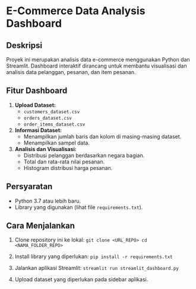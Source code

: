 # E-Commerce Data Analysis Dashboard

## Deskripsi
Proyek ini merupakan analisis data e-commerce menggunakan Python dan Streamlit. Dashboard interaktif dirancang untuk membantu visualisasi dan analisis data pelanggan, pesanan, dan item pesanan.

## Fitur Dashboard
1. **Upload Dataset:**
   - `customers_dataset.csv`
   - `orders_dataset.csv`
   - `order_items_dataset.csv`
2. **Informasi Dataset:**
   - Menampilkan jumlah baris dan kolom di masing-masing dataset.
   - Menampilkan sampel data.
3. **Analisis dan Visualisasi:**
   - Distribusi pelanggan berdasarkan negara bagian.
   - Total dan rata-rata nilai pesanan.
   - Histogram distribusi harga pesanan.

## Persyaratan
- Python 3.7 atau lebih baru.
- Library yang digunakan (lihat file `requirements.txt`).

## Cara Menjalankan
1. Clone repository ini ke lokal:
`git clone <URL_REPO> cd <NAMA_FOLDER_REPO>`

2. Install library yang diperlukan:
`pip install -r requirements.txt`

3. Jalankan aplikasi Streamlit:
`streamlit run streamlit_dashboard.py`


4. Upload dataset yang diperlukan pada sidebar aplikasi.

